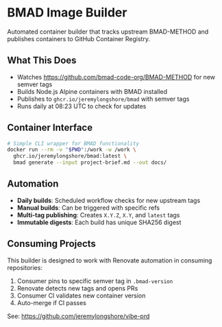 # BMAD Image Builder

Automated container builder that tracks upstream BMAD-METHOD and publishes containers to GitHub Container Registry.

## What This Does

- Watches https://github.com/bmad-code-org/BMAD-METHOD for new semver tags
- Builds Node.js Alpine containers with BMAD installed
- Publishes to `ghcr.io/jeremylongshore/bmad` with semver tags
- Runs daily at 08:23 UTC to check for updates

## Container Interface

```bash
# Simple CLI wrapper for BMAD functionality
docker run --rm -v "$PWD":/work -w /work \
  ghcr.io/jeremylongshore/bmad:latest \
  bmad generate --input project-brief.md --out docs/
```

## Automation

- **Daily builds**: Scheduled workflow checks for new upstream tags
- **Manual builds**: Can be triggered with specific refs
- **Multi-tag publishing**: Creates `X.Y.Z`, `X.Y`, and `latest` tags
- **Immutable digests**: Each build has unique SHA256 digest

## Consuming Projects

This builder is designed to work with Renovate automation in consuming repositories:

1. Consumer pins to specific semver tag in `.bmad-version`
2. Renovate detects new tags and opens PRs
3. Consumer CI validates new container version
4. Auto-merge if CI passes

See: https://github.com/jeremylongshore/vibe-prd